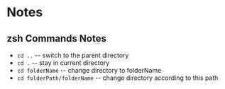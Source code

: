 # Notes

## zsh Commands Notes

- `cd ..` -- switch to the parent directory
- `cd .` -- stay in current directory
- `cd folderName` -- change directory to folderName
- `cd folderPath/folderName` -- change directory according to this path

